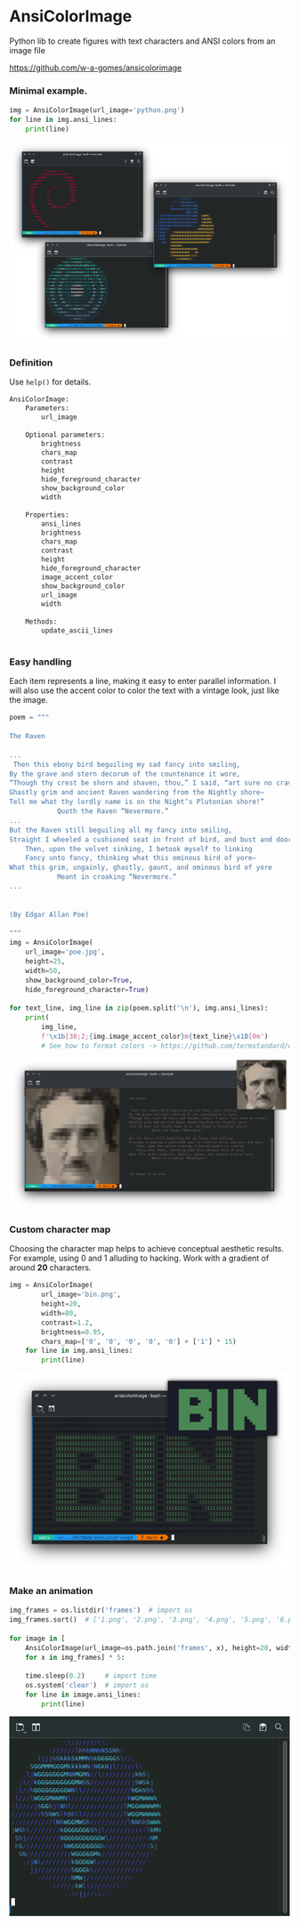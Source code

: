 # AnsiColorImage
Python lib to create figures with text characters and ANSI colors from an image file 


https://github.com/w-a-gomes/ansicolorimage

### Minimal example.

```python
img = AnsiColorImage(url_image='python.png')
for line in img.ansi_lines:
    print(line)
```
![Image](data/screens.png "screenshot")

### Definition
Use `help()` for details.
```
AnsiColorImage:
    Parameters:
        url_image
    
    Optional parameters:
        brightness
        chars_map
        contrast
        height
        hide_foreground_character
        show_background_color
        width

    Properties:
        ansi_lines
        brightness
        chars_map
        contrast
        height
        hide_foreground_character
        image_accent_color
        show_background_color
        url_image
        width
    
    Methods:
        update_ascii_lines
        
```

### Easy handling
Each item represents a line, making it easy to enter parallel information.
I will also use the accent color to color the text with a vintage look, just like the image.

```python
poem = """
    
The Raven

...
 Then this ebony bird beguiling my sad fancy into smiling,
By the grave and stern decorum of the countenance it wore,
“Though thy crest be shorn and shaven, thou,” I said, “art sure no craven,
Ghastly grim and ancient Raven wandering from the Nightly shore—
Tell me what thy lordly name is on the Night’s Plutonian shore!”
            Quoth the Raven “Nevermore.”
...
But the Raven still beguiling all my fancy into smiling,
Straight I wheeled a cushioned seat in front of bird, and bust and door;
    Then, upon the velvet sinking, I betook myself to linking
    Fancy unto fancy, thinking what this ominous bird of yore—
What this grim, ungainly, ghastly, gaunt, and ominous bird of yore
            Meant in croaking “Nevermore.”
...


(By Edgar Allan Poe)

"""
img = AnsiColorImage(
    url_image='poe.jpg',
    height=25,
    width=50,
    show_background_color=True,
    hide_foreground_character=True)

for text_line, img_line in zip(poem.split('\n'), img.ansi_lines):
    print(
        img_line,
        f'\x1b[38;2;{img.image_accent_color}m{text_line}\x1B[0m')
        # See how to format colors -> https://github.com/termstandard/colors
```
![Image](data/screen-poe.png "screenshot")

### Custom character map

Choosing the character map helps to achieve conceptual aesthetic results. For example, using 0 and 1 alluding to hacking.
Work with a gradient of around **20** characters.

```python
img = AnsiColorImage(
        url_image='bin.png',
        height=20,
        width=80,
        contrast=1.2,
        brightness=0.95,
        chars_map=['0', '0', '0', '0', '0'] + ['1'] * 15)
    for line in img.ansi_lines:
        print(line)
```
![Image](data/screen-bin.png "screenshot")

### Make an animation

```python
img_frames = os.listdir('frames')  # import os
img_frames.sort()  # ['1.png', '2.png', '3.png', '4.png', '5.png', '6.png']

for image in [
    AnsiColorImage(url_image=os.path.join('frames', x), height=20, width=40)
    for x in img_frames] * 5:

    time.sleep(0.2)     # import time
    os.system('clear')  # import os
    for line in image.ansi_lines:
        print(line)
```
![Image](data/animation.gif "screenshot")
